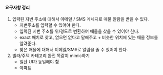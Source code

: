 #### 요구사항 정리

1. 입력된 지번 주소에 대해서 이메일 / SMS 메세지로 매물 알람을 받을 수 있다.
   - 지번주소를 입력할 수 있어야 한다.
   - 입력된 지번 주소를 위/경도로 변환하여 매물을 찾을 수 있어야 한다.
   - exact 매치로 찾고, 없으면 없다고 말해주고 + 비슷한 위치에 있는 매물 정보를 알려준다.
   - 찾은 매물에 대해서 이메일/SMS로 알림을 줄 수 있어야 한다.
2. 빌라/주택 카테고리 완전 똑같이 mimic하기
   - 일단 UI가 동일해야 함
   - 아파트
